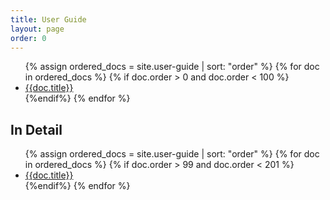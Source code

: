 ```yaml
---
title: User Guide
layout: page
order: 0
---
```


<ul list="toclist">
	{% assign ordered_docs = site.user-guide | sort: "order" %}
	{% for doc in ordered_docs %}
		{% if doc.order > 0 and doc.order < 100 %}
			<li><a href="{{ doc.url  | prepend: http://networkedplanet.com/datadock/ }}">{{doc.title}}</a></li>
		{%endif%}
	{% endfor %}
</ul>

<h2>In Detail</h2>

<ul list="toclist">
	{% assign ordered_docs = site.user-guide | sort: "order" %}
	{% for doc in ordered_docs %}
		{% if doc.order > 99 and doc.order < 201 %}
			<li><a href="{{ doc.url  | prepend: http://networkedplanet.com/datadock/ }}">{{doc.title}}</a></li>
		{%endif%}
	{% endfor %}
</ul>